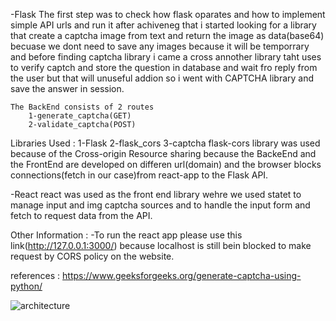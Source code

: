 -Flask
    The first step was to check how flask oparates and how to implement simple API urls and run it after achiveneg that i started looking for a library that create a captcha image from text and return the image as data(base64) becuase we dont need to save any images because it will be temporrary and before finding captcha library i came a cross annother library taht uses to verify captch and store the question in database and wait fro reply from the user but that will unuseful addion so i went with CAPTCHA library and save the answer in session.

    The BackEnd consists of 2 routes
        1-generate_captcha(GET)
        2-validate_captcha(POST)

Libraries Used :
        1-Flask
        2-flask_cors
        3-captcha
    flask-cors library was used because of the Cross-origin Resource sharing because the BackeEnd and the FrontEnd are developed on differen url(domain) and the browser blocks connections(fetch in our case)from react-app to the Flask API.

-React 
react was used as the front end library wehre we used statet to manage input and img captcha sources and to handle the input form and fetch to request data from the API.

Other Information :
-To run the react app please use this link(http://127.0.0.1:3000/) because localhost is still bein blocked to make request by CORS policy on the website.

references :
https://www.geeksforgeeks.org/generate-captcha-using-python/

![architecture](https://user-images.githubusercontent.com/33245901/206473928-83d380a9-3734-4f2e-a69f-a4e3f197914f.png)